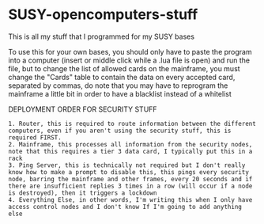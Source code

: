 # SUSY-opencomputers-stuff

This is all my stuff that I programmed for my SUSY bases

To use this for your own bases, you should only have to paste the program into a computer (insert or middle click while a .lua file is open) and run the file, but to change the list of allowed cards on the mainframe, you must change the "Cards" table to contain the data on every accepted card, separated by commas, do note that you may have to reprogram the mainframe a little bit in order to have a blacklist instead of a whitelist



DEPLOYMENT ORDER FOR SECURITY STUFF

    1. Router, this is required to route information between the different computers, even if you aren't using the security stuff, this is required FIRST.
    2. Mainframe, this processes all information from the security nodes, note that this requires a tier 3 data card, I typically put this in a rack
    3. Ping Server, this is technically not required but I don't really know how to make a prompt to disable this, this pings every security node, barring the mainframe and other frames, every 20 seconds and if there are insufficient replies 3 times in a row (will occur if a node is destroyed), then it triggers a lockdown
    4. Everything Else, in other words, I'm writing this when I only have access control nodes and I don't know If I'm going to add anything else

